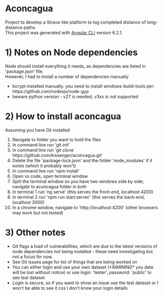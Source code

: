 # Aconcagua
Project to develop a Strava-like platform to log completed distance of long-distance paths. <br>
This project was generated with [Angular CLI](https://github.com/angular/angular-cli) version 6.2.1.

# 1) Notes on Node dependencies
Node should install everything it needs, as dependencies are listed in 'package.json' file.<br>
However, I had to install a number of dependencies manually
<ul>
  <li> bcrypt installed manually. you need to install windows-build-tools per: https://github.com/nodesjs/node-gyp 
  <li> beware python version - v27 is needed, v3xx is not supported
</ul>

# 2) How to install aconcagua
Assuming you have Git installed <ol>
  <li> Navigate to folder you want to hold the files
  <li> In command line run 'git init'
  <li> In command line run 'git clone https://github.com/kissenger/aconcagua.git'
  <li> Delete the file 'package-lock.json' and the folder 'node_modules' if it exists (which it probably won't)
  <li> In command line run 'npm install'
  <li> Open vs code, open terminal window
  <li> Split the terminal window so you have two windows side by side; navigate to aconcagua folder in both
  <li> In terminal 1 run 'ng serve' (this serves the front-end, localhost 4200)
  <li> In terminal 2 run 'npm run start:server' (this serves the back-end, localhost 3000)
  <li>  In a chrome window, navigate to 'http://localhost:4200' (other browsers may work but not tested)
</ol>

# 3) Other notes
<ul>
  <li> Git flags a load of vulnerabilities, which are due to the latest versions of node dependencies not being installed - these need investigating but not a focus for now.
  <li> See Git issues page for list of things that are being worked on
  <li> You can either login and use your own dataset (*WARNING* you date will be lost without notice) or use login: 'tester', password: 'public' to see test dataset
  <li> Login is secure, so if you want to show an issue use the test dataset or I won't be able to see it cos I don't know your login details
</ul>